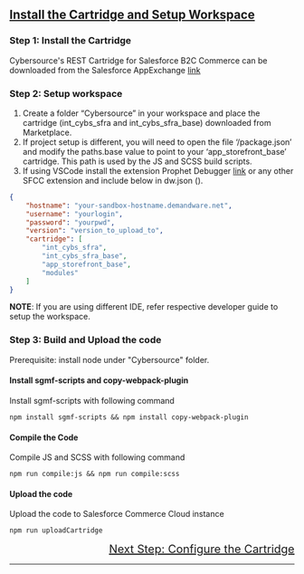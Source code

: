 
## <ins>Install the Cartridge and Setup Workspace

### Step 1: Install the Cartridge ###
Cybersource's REST Cartridge for Salesforce B2C Commerce can be downloaded from the Salesforce
AppExchange [link](https://www.salesforce.com/products/commerce-cloud/partner-marketplace/partners/cybersource/)

### Step 2: Setup workspace
1. Create a folder “Cybersource” in your workspace and place the cartridge (int_cybs_sfra and int_cybs_sfra_base) downloaded from Marketplace. 
2. If project setup is different, you will need to open the file ‘/package.json’ and modify the paths.base value to point to your ‘app_storefront_base’ cartridge.  This path is used by the JS and SCSS build scripts.  
3. If using VSCode install the extension Prophet Debugger [link](https://marketplace.visualstudio.com/items?itemName=SqrTT.prophet) or any other SFCC extension and include below in dw.json (). 

``` JSON
{
    "hostname": "your-sandbox-hostname.demandware.net",
    "username": "yourlogin",
    "password": "yourpwd",
    "version": "version_to_upload_to",
    "cartridge": [
        "int_cybs_sfra",
        "int_cybs_sfra_base",
        "app_storefront_base",
        "modules"
    ]
}
```
**NOTE**: If you are using different IDE, refer respective developer guide to setup the workspace. 

### Step 3: Build and Upload the code
Prerequisite: install node under "Cybersource" folder.

#### Install sgmf-scripts and copy-webpack-plugin
Install sgmf-scripts with following command 

    npm install sgmf-scripts && npm install copy-webpack-plugin

#### Compile the Code
Compile JS and SCSS with following command

    npm run compile:js && npm run compile:scss

#### Upload the code
Upload the code to Salesforce Commerce Cloud instance

    npm run uploadCartridge



<div style="text-align: right;font-size: 20px" ><a href="Configure-cartridge.md">Next Step: Configure the Cartridge</a></div> 



---


